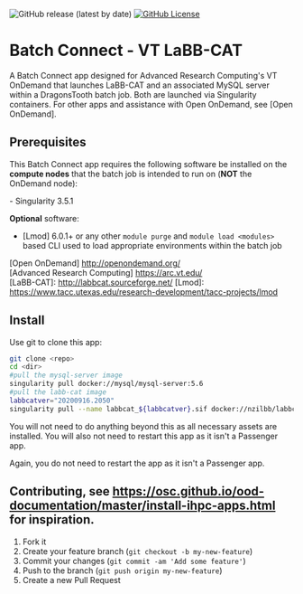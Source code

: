 ![GitHub release (latest by date)](https://img.shields.io/github/v/release/rsettlage/ARC-ondemand-apps)
[![GitHub License](https://img.shields.io/badge/license-MIT-green.svg)](https://opensource.org/licenses/MIT)

# Batch Connect - VT LaBB-CAT

A Batch Connect app designed for Advanced Research Computing's VT OnDemand that launches LaBB-CAT
and an associated MySQL server within a DragonsTooth batch job. Both are launched via Singularity 
containers. For other apps and assistance with Open OnDemand, see [Open OnDemand].

## Prerequisites

This Batch Connect app requires the following software be installed on the
**compute nodes** that the batch job is intended to run on (**NOT** the
OnDemand node):

<LIST DEPENDENCIES>
- Singularity 3.5.1

**Optional** software:

- [Lmod] 6.0.1+ or any other `module purge` and `module load <modules>` based
  CLI used to load appropriate environments within the batch job

[Open OnDemand] http://openondemand.org/  
[Advanced Research Computing] https://arc.vt.edu/  
[LaBB-CAT]: http://labbcat.sourceforge.net/
[Lmod]: https://www.tacc.utexas.edu/research-development/tacc-projects/lmod  

## Install

Use git to clone this app:

```sh
git clone <repo>
cd <dir>
#pull the mysql-server image
singularity pull docker://mysql/mysql-server:5.6
#pull the labb-cat image
labbcatver="20200916.2050"
singularity pull --name labbcat_${labbcatver}.sif docker://nzilbb/labbcat:$labbcatver
```

You will not need to do anything beyond this as all necessary assets are
installed. You will also not need to restart this app as it isn't a Passenger
app.

Again, you do not need to restart the app as it isn't a Passenger app.

## Contributing, see https://osc.github.io/ood-documentation/master/install-ihpc-apps.html for inspiration.
1. Fork it 
2. Create your feature branch (`git checkout -b my-new-feature`)
3. Commit your changes (`git commit -am 'Add some feature'`)
4. Push to the branch (`git push origin my-new-feature`)
5. Create a new Pull Request
